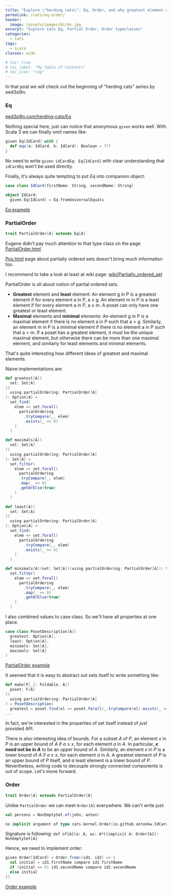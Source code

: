 ```yaml
---
title: "Explore \"herding cats\": Eq, Order, and why greatest element of set is not equal to maximal"
permalink: /cats/eq-order/
header:
  image: /assets/images/birds.jpg
excerpt: "Explore Cats Eq, Partial Order, Order typeclasses"
categories:
  - cats
tags:
  - scala
classes: wide

# toc: true
# toc_label: "My Table of Contents"
# toc_icon: "cog"
---
```


In that post we will check out the beginning of "herding cats" series by eed3si9n.

### Eq
[eed3si9n.com/herding-cats/Eq](https://eed3si9n.com/herding-cats/Eq.html)

Nothing special here, just can notice that anonymous `given` works well. With Scala 3 we can finally omit names like:
```scala
given Eq[IdCard] with {
  def eqv(a: IdCard, b: IdCard): Boolean = ???
}
```
No need to write `given idCardEq: Eq[IdCard]` with clear understanding that `idCardEq` won't be used directly.

Finally, it's always quite tempting to put *Eq* into companion object:
```scala
case class IdCard(firstName: String, secondName: String)

object IdCard:
  given Eq[IdCard] = Eq.fromUniversalEquals
```
[Eq example](https://github.com/antonkw/explore-herding-cats/blob/main/src/main/scala/io/github/antonkw/1_eq.worksheet.sc)

### PartialOrder
```scala
trait PartialOrder[A] extends Eq[A]
```

Eugene didn't pay much attention to that type class on the page [PartialOrder.html](https://eed3si9n.com/herding-cats/PartialOrder.html)

[Pos.html](https://eed3si9n.com/herding-cats/Pos.html) page about partially ordered sets doesn't bring much information too.

I recommend to take a look at least at wiki page: [wiki/Partially_ordered_set](https://en.wikipedia.org/wiki/Partially_ordered_set)

PartialOrder is all about notion of partial ordered sets.

* **Greatest** element and **least** element: An element g in P is a greatest element if for every element a in P, a ≤ g. An element m in P is a least element if for every element a in P, a ≥ m. A poset can only have one greatest or least element.
* **Maximal** elements and **minimal** elements: An element g in P is a maximal element if there is no element a in P such that a > g. Similarly, an element m in P is a minimal element if there is no element a in P such that a < m. If a poset has a greatest element, it must be the unique maximal element, but otherwise there can be more than one maximal element, and similarly for least elements and minimal elements.

That's quite interesting how different ideas of greatest and maximal elements.

Naive implementations are:
```scala
def greatest[A](
  set: Set[A]
)(
  using partialOrdering: PartialOrder[A]
): Option[A] = 
  set.find(
    elem => set.forall(
      partialOrdering
        .tryCompare(_, elem)
        .exists(_ <= 0)
    )
  )

def maximals[A](
  set: Set[A]
)(
  using partialOrdering: PartialOrder[A]
): Set[A] =
  set.filter(
    elem => set.forall(
      partialOrdering
      .tryCompare(_, elem)
      .map(_ <= 0)
      .getOrElse(true)
    )
  )

def least[A](
  set: Set[A]
)(
  using partialOrdering: PartialOrder[A]
): Option[A] =
  set.find(
    elem => set.forall(
      partialOrdering
        .tryCompare(_, elem)
        .exists(_ >= 0)
    )
  )

def minimals[A](set: Set[A])(using partialOrdering: PartialOrder[A]): Set[A] =
  set.filter(
    elem => set.forall(
      partialOrdering
        .tryCompare(_, elem)
        .map(_ <= 0)
        .getOrElse(true)
    )
  )
```

I also combined values to case class. So we'll have all properties at one place.
```scala
case class PosetDescription[A](
  greatest: Option[A], 
  least: Option[A], 
  minimals: Set[A], 
  maximals: Set[A]
)
```

[PartialOrder example](https://github.com/antonkw/explore-herding-cats/blob/main/src/main/scala/io/github/antonkw/2_partial.worksheet.sc)

It seemed that it is easy to abstract out sets itself to write something like:
```scala
def make[F[_]: Foldable, A](
  poset: F[A]
)(
  using partialOrdering: PartialOrder[A]
) = PosetDescription(
  greatest = poset.find(el => poset.forall(_.tryCompare(el).exists(_ <= 0)))
...
```
In fact, we're interested in the properties of set itself instead of *just* provided API.

There is also interesting idea of bounds.
For a subset *A* of *P*, an element *x* in *P* is an upper bound of *A* if *a* ≤ *x*, for each element *a* in *A*. In particular, ***x* need not be in *A*** to be an upper bound of *A*. Similarly, an element *x* in *P* is a lower bound of *A* if *a* ≥ *x*, for each element *a* in *A*. A greatest element of *P* is an upper bound of *P* itself, and *a* least element is a lower bound of *P*.
Nevertheless, writing code to decouple strongly connected components is out of scope. Let's move forward.

### Order

```scala
trait Order[A] extends PartialOrder[A]
```

Unlike `PartialOrder` we can meet `Order[A]` everywhere.
We can't write just:
```scala
val persons = NonEmptySet.of(john, anton)
```

```scala
no implicit argument of type cats.kernel.Order[io.github.antonkw.IdCard] was found for parameter A of method of in object NonEmptySetImpl
```

Signature is following: `def of[A](a: A, as: A*)(implicit A: Order[A]): NonEmptySet[A]`

Hence, we need to implement order:
```scala
given Order[IdCard] = Order.from((id1, id2) => {
  val initial = id1.firstName compare id2.firstName
  if (initial == 0) id1.secondName compare id2.secondName
  else initial
})
```

[Order example](https://github.com/antonkw/explore-herding-cats/blob/main/src/main/scala/io/github/antonkw/3_order.worksheet.sc)
